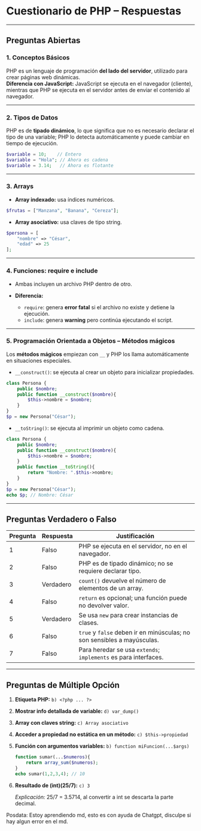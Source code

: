 
# Cuestionario de PHP – Respuestas

---

## Preguntas Abiertas

### 1. Conceptos Básicos

PHP es un lenguaje de programación **del lado del servidor**, utilizado para crear páginas web dinámicas.  
**Diferencia con JavaScript:** JavaScript se ejecuta en el navegador (cliente), mientras que PHP se ejecuta en el servidor antes de enviar el contenido al navegador.

---

### 2. Tipos de Datos

PHP es de **tipado dinámico**, lo que significa que no es necesario declarar el tipo de una variable; PHP lo detecta automáticamente y puede cambiar en tiempo de ejecución.

``` php
$variable = 10;    // Entero
$variable = "Hola"; // Ahora es cadena
$variable = 3.14;   // Ahora es flotante
```

---

### 3. Arrays

* **Array indexado:** usa índices numéricos.

```php
$frutas = ["Manzana", "Banana", "Cereza"];
```

* **Array asociativo:** usa claves de tipo string.

```php
$persona = [
    "nombre" => "César",
    "edad" => 25
];
```

---

### 4. Funciones: require e include

* Ambas incluyen un archivo PHP dentro de otro.
* **Diferencia:**

  * `require`: genera **error fatal** si el archivo no existe y detiene la ejecución.
  * `include`: genera **warning** pero continúa ejecutando el script.

---

### 5. Programación Orientada a Objetos – Métodos mágicos

Los **métodos mágicos** empiezan con `__` y PHP los llama automáticamente en situaciones especiales.

* `__construct()`: se ejecuta al crear un objeto para inicializar propiedades.

```php
class Persona {
    public $nombre;
    public function __construct($nombre){
        $this->nombre = $nombre;
    }
}
$p = new Persona("César");
```

* `__toString()`: se ejecuta al imprimir un objeto como cadena.

```php
class Persona {
    public $nombre;
    public function __construct($nombre){
        $this->nombre = $nombre;
    }
    public function __toString(){
        return "Nombre: ".$this->nombre;
    }
}
$p = new Persona("César");
echo $p; // Nombre: César
```

---

## Preguntas Verdadero o Falso

| Pregunta | Respuesta | Justificación                                                           |
| -------- | --------- | ----------------------------------------------------------------------- |
| 1        | Falso     | PHP se ejecuta en el servidor, no en el navegador.                      |
| 2        | Falso     | PHP es de tipado dinámico; no se requiere declarar tipo.                |
| 3        | Verdadero | `count()` devuelve el número de elementos de un array.                  |
| 4        | Falso     | `return` es opcional; una función puede no devolver valor.              |
| 5        | Verdadero | Se usa `new` para crear instancias de clases.                           |
| 6        | Falso     | `true` y `false` deben ir en minúsculas; no son sensibles a mayúsculas. |
| 7        | Falso     | Para heredar se usa `extends`; `implements` es para interfaces.         |

---

## Preguntas de Múltiple Opción

1. **Etiqueta PHP:** `b) <?php ... ?>`
2. **Mostrar info detallada de variable:** `d) var_dump()`
3. **Array con claves string:** `c) Array asociativo`
4. **Acceder a propiedad no estática en un método:** `c) $this->propiedad`
5. **Función con argumentos variables:** `b) function miFuncion(...$args)`

    ```php
    function sumar(...$numeros){
        return array_sum($numeros);
    }
    echo sumar(1,2,3,4); // 10
    ```

6. **Resultado de (int)(25/7):** `c) 3`

    *Explicación:* 25/7 = 3.5714, al convertir a int se descarta la parte decimal.

Posdata: Estoy aprendiendo md, esto es con ayuda de Chatgpt, disculpe si hay algun error en el md.
